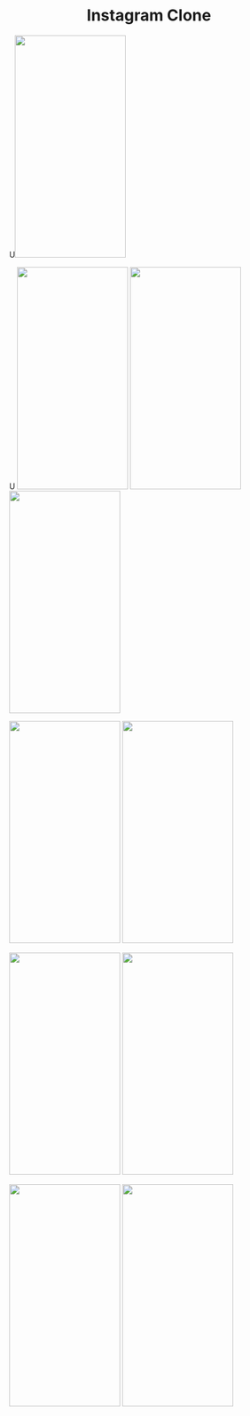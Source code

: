 
<h1 align="center">Instagram Clone</h1> 
U<img src="https://user-images.githubusercontent.com/91980956/143866868-a66c0fec-0c7b-485d-8a71-84f69ee23d41.jpg" width="200" height="400" />

U <img src="https://user-images.githubusercontent.com/91980956/142769094-f8d9e6aa-198e-4c1c-b016-720d162f863c.jpg" width="200" height="400" />   <img src="https://user-images.githubusercontent.com/91980956/141671488-08e0653c-a1fc-4ea8-8405-7b6b8753c96e.jpg" width="200" height="400" />    <img src="https://user-images.githubusercontent.com/91980956/141671807-6129a8f3-e2d7-4da2-9338-a73ef6516510.jpg" width="200" height="400" /> 

<img src="https://user-images.githubusercontent.com/91980956/141734798-d4a75461-6c59-40c7-b10c-0f721254dc23.jpg" width="200" height="400" /> <img src="https://user-images.githubusercontent.com/91980956/144427570-7306dcc0-56ba-48a8-9c61-9076afea296b.jpg" width="200" height="400" /></p>
<img src="https://user-images.githubusercontent.com/91980956/144747776-88b4bc3f-bde8-4045-a7ed-3c29699e3ee3.jpg" width="200" height="400" />
<img src="https://user-images.githubusercontent.com/91980956/144234041-d5c88e86-a3b5-4bf9-94b3-bf9dc41dd911.jpg" width="200" height="400" />

<img src="https://user-images.githubusercontent.com/91980956/142732851-031c30f6-381c-4e9b-becd-435889c30677.jpg" width="200" height="400" />  <img src="https://user-images.githubusercontent.com/91980956/142000022-3035156f-2836-4ed0-a1e0-0f002f1ce32b.jpg" width="200" height="400" /></p>




























